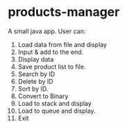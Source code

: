 # products-manager
A small java app.
User can:
1. Load data from file and display
2. Input & add to the end.
3. Display data
4. Save product list to file.
5. Search by ID
6. Delete by ID
7. Sort by ID.
8. Convert to Binary
9. Load to stack and display
10. Load to queue and display.
0. Exit
